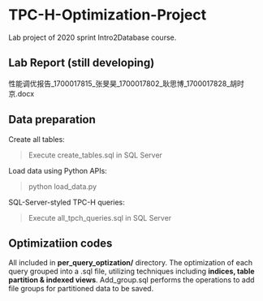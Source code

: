 # TPC-H-Optimization-Project
Lab project of 2020 sprint Intro2Database course.

## Lab Report (still developing)
性能调优报告_1700017815_张旻昊_1700017802_耿思博_1700017828_胡时京.docx

## Data preparation
Create all tables:
> Execute create_tables.sql in SQL Server

Load data using Python APIs:
> python load_data.py

SQL-Server-styled TPC-H queries:
> Execute all_tpch_queries.sql in SQL Server

## Optimizatiion codes
All included in **per_query_optization/** directory.
The optimization of each query grouped into a .sql file, utilizing techniques including **indices, table partition & indexed views**.
Add_group.sql performs the operations to add file groups for partitioned data to be saved.
